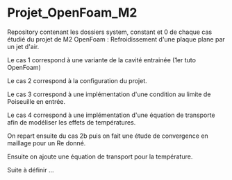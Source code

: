 # Projet_OpenFoam_M2
Repository contenant les dossiers system, constant et 0 de chaque cas étudié du projet de M2 OpenFoam : Refroidissement d'une plaque plane par un jet d'air.

Le cas 1 correspond à une variante de la cavité entrainée (1er tuto OpenFoam)

Le cas 2 correspond à la configuration du projet.

Le cas 3 correspond à une implémentation d'une condition au limite de Poiseuille en entrée.

Le cas 4 correspond à une implémentation d'une équation de transporte afin de modéliser les effets de températures.

On repart ensuite du cas 2b puis on fait une étude de convergence en maillage pour un Re donné.

Ensuite on ajoute une équation de transport pour la température.

Suite à définir ...
